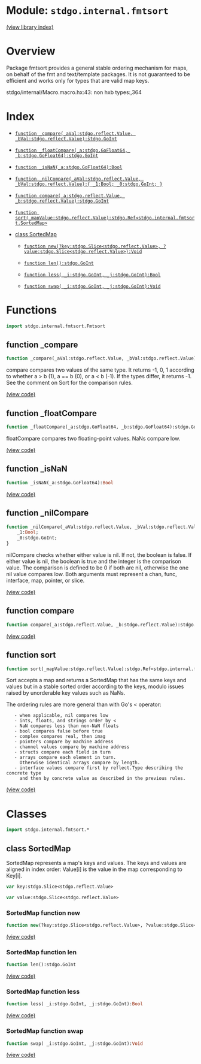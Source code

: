 # Module: `stdgo.internal.fmtsort`

[(view library index)](../../stdgo.md)


# Overview



Package fmtsort provides a general stable ordering mechanism
for maps, on behalf of the fmt and text/template packages.
It is not guaranteed to be efficient and works only for types
that are valid map keys.  

stdgo/internal/Macro.macro.hx:43: non hxb types:,364

# Index


- [`function _compare(_aVal:stdgo.reflect.Value, _bVal:stdgo.reflect.Value):stdgo.GoInt`](<#function-_compare>)

- [`function _floatCompare(_a:stdgo.GoFloat64, _b:stdgo.GoFloat64):stdgo.GoInt`](<#function-_floatcompare>)

- [`function _isNaN(_a:stdgo.GoFloat64):Bool`](<#function-_isnan>)

- [`function _nilCompare(_aVal:stdgo.reflect.Value, _bVal:stdgo.reflect.Value):{
	_1:Bool;
	_0:stdgo.GoInt;
}`](<#function-_nilcompare>)

- [`function compare(_a:stdgo.reflect.Value, _b:stdgo.reflect.Value):stdgo.GoInt`](<#function-compare>)

- [`function sort(_mapValue:stdgo.reflect.Value):stdgo.Ref<stdgo.internal.fmtsort.SortedMap>`](<#function-sort>)

- [class SortedMap](<#class-sortedmap>)

  - [`function new(?key:stdgo.Slice<stdgo.reflect.Value>, ?value:stdgo.Slice<stdgo.reflect.Value>):Void`](<#sortedmap-function-new>)

  - [`function len():stdgo.GoInt`](<#sortedmap-function-len>)

  - [`function less( _i:stdgo.GoInt, _j:stdgo.GoInt):Bool`](<#sortedmap-function-less>)

  - [`function swap( _i:stdgo.GoInt, _j:stdgo.GoInt):Void`](<#sortedmap-function-swap>)

# Functions


```haxe
import stdgo.internal.fmtsort.Fmtsort
```


## function \_compare


```haxe
function _compare(_aVal:stdgo.reflect.Value, _bVal:stdgo.reflect.Value):stdgo.GoInt
```



compare compares two values of the same type. It returns \-1, 0, 1
according to whether a \> b \(1\), a == b \(0\), or a \< b \(\-1\).
If the types differ, it returns \-1.
See the comment on Sort for the comparison rules.  

[\(view code\)](<./Fmtsort.hx#L72>)


## function \_floatCompare


```haxe
function _floatCompare(_a:stdgo.GoFloat64, _b:stdgo.GoFloat64):stdgo.GoInt
```



floatCompare compares two floating\-point values. NaNs compare low.  

[\(view code\)](<./Fmtsort.hx#L215>)


## function \_isNaN


```haxe
function _isNaN(_a:stdgo.GoFloat64):Bool
```


[\(view code\)](<./Fmtsort.hx#L227>)


## function \_nilCompare


```haxe
function _nilCompare(_aVal:stdgo.reflect.Value, _bVal:stdgo.reflect.Value):{
	_1:Bool;
	_0:stdgo.GoInt;
}
```



nilCompare checks whether either value is nil. If not, the boolean is false.
If either value is nil, the boolean is true and the integer is the comparison
value. The comparison is defined to be 0 if both are nil, otherwise the one
nil value compares low. Both arguments must represent a chan, func,
interface, map, pointer, or slice.  

[\(view code\)](<./Fmtsort.hx#L200>)


## function compare


```haxe
function compare(_a:stdgo.reflect.Value, _b:stdgo.reflect.Value):stdgo.GoInt
```


[\(view code\)](<./Fmtsort.hx#L27>)


## function sort


```haxe
function sort(_mapValue:stdgo.reflect.Value):stdgo.Ref<stdgo.internal.fmtsort.SortedMap>
```



Sort accepts a map and returns a SortedMap that has the same keys and
values but in a stable sorted order according to the keys, modulo issues
raised by unorderable key values such as NaNs.  


The ordering rules are more general than with Go's \< operator:  

```
   - when applicable, nil compares low
   - ints, floats, and strings order by <
   - NaN compares less than non-NaN floats
   - bool compares false before true
   - complex compares real, then imag
   - pointers compare by machine address
   - channel values compare by machine address
   - structs compare each field in turn
   - arrays compare each element in turn.
     Otherwise identical arrays compare by length.
   - interface values compare first by reflect.Type describing the concrete type
     and then by concrete value as described in the previous rules.
```
[\(view code\)](<./Fmtsort.hx#L50>)


# Classes


```haxe
import stdgo.internal.fmtsort.*
```


## class SortedMap



SortedMap represents a map's keys and values. The keys and values are
aligned in index order: Value\[i\] is the value in the map corresponding to Key\[i\].  

```haxe
var key:stdgo.Slice<stdgo.reflect.Value>
```


```haxe
var value:stdgo.Slice<stdgo.reflect.Value>
```


### SortedMap function new


```haxe
function new(?key:stdgo.Slice<stdgo.reflect.Value>, ?value:stdgo.Slice<stdgo.reflect.Value>):Void
```


[\(view code\)](<./Fmtsort.hx#L18>)


### SortedMap function len


```haxe
function len():stdgo.GoInt
```


[\(view code\)](<./Fmtsort.hx#L268>)


### SortedMap function less


```haxe
function less( _i:stdgo.GoInt, _j:stdgo.GoInt):Bool
```


[\(view code\)](<./Fmtsort.hx#L263>)


### SortedMap function swap


```haxe
function swap( _i:stdgo.GoInt, _j:stdgo.GoInt):Void
```


[\(view code\)](<./Fmtsort.hx#L247>)


